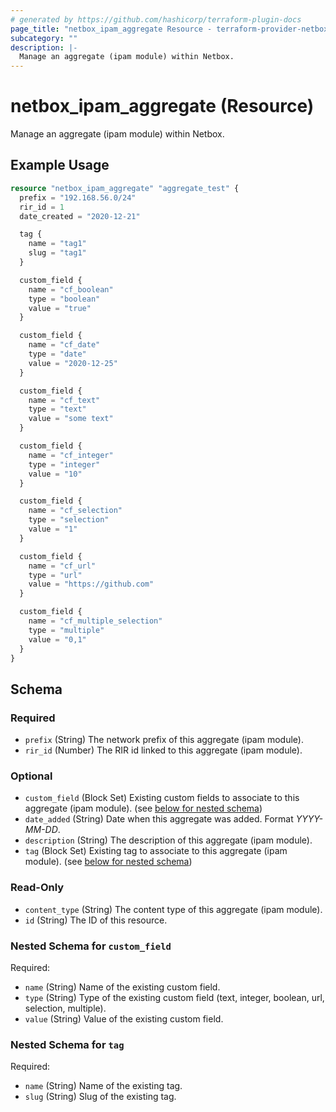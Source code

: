 ```yaml
---
# generated by https://github.com/hashicorp/terraform-plugin-docs
page_title: "netbox_ipam_aggregate Resource - terraform-provider-netbox"
subcategory: ""
description: |-
  Manage an aggregate (ipam module) within Netbox.
---
```


# netbox_ipam_aggregate (Resource)

Manage an aggregate (ipam module) within Netbox.

## Example Usage

```terraform
resource "netbox_ipam_aggregate" "aggregate_test" {
  prefix = "192.168.56.0/24"
  rir_id = 1
  date_created = "2020-12-21"

  tag {
    name = "tag1"
    slug = "tag1"
  }

  custom_field {
    name = "cf_boolean"
    type = "boolean"
    value = "true"
  }

  custom_field {
    name = "cf_date"
    type = "date"
    value = "2020-12-25"
  }

  custom_field {
    name = "cf_text"
    type = "text"
    value = "some text"
  }

  custom_field {
    name = "cf_integer"
    type = "integer"
    value = "10"
  }

  custom_field {
    name = "cf_selection"
    type = "selection"
    value = "1"
  }

  custom_field {
    name = "cf_url"
    type = "url"
    value = "https://github.com"
  }

  custom_field {
    name = "cf_multiple_selection"
    type = "multiple"
    value = "0,1"
  }
}
```

<!-- schema generated by tfplugindocs -->
## Schema

### Required

- `prefix` (String) The network prefix of this aggregate (ipam module).
- `rir_id` (Number) The RIR id linked to this aggregate (ipam module).

### Optional

- `custom_field` (Block Set) Existing custom fields to associate to this aggregate (ipam module). (see [below for nested schema](#nestedblock--custom_field))
- `date_added` (String) Date when this aggregate was added. Format *YYYY-MM-DD*.
- `description` (String) The description of this aggregate (ipam module).
- `tag` (Block Set) Existing tag to associate to this aggregate (ipam module). (see [below for nested schema](#nestedblock--tag))

### Read-Only

- `content_type` (String) The content type of this aggregate (ipam module).
- `id` (String) The ID of this resource.

<a id="nestedblock--custom_field"></a>
### Nested Schema for `custom_field`

Required:

- `name` (String) Name of the existing custom field.
- `type` (String) Type of the existing custom field (text, integer, boolean, url, selection, multiple).
- `value` (String) Value of the existing custom field.


<a id="nestedblock--tag"></a>
### Nested Schema for `tag`

Required:

- `name` (String) Name of the existing tag.
- `slug` (String) Slug of the existing tag.


